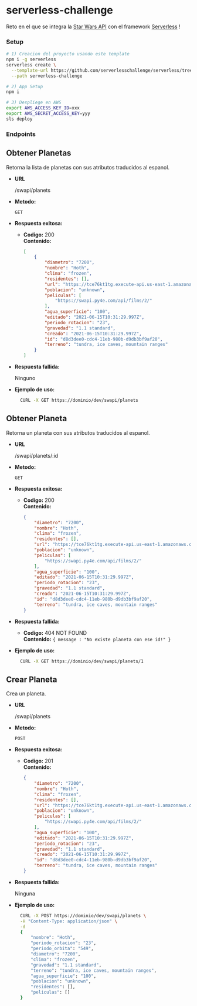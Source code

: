 # serverless-challenge

Reto en el que se integra la [Star Wars API](https://swapi.py4e.com/) con el framework [Serverless](https://serverless.com/) !

### Setup

```bash
# 1) Creacion del proyecto usando este template
npm i -g serverless
serverless create \
  --template-url https://github.com/serverlesschallenge/serverless/tree/main \
  --path serverless-challenge

# 2) App Setup
npm i

# 3) Despliege en AWS
export AWS_ACCESS_KEY_ID=xxx
export AWS_SECRET_ACCESS_KEY=yyy
sls deploy

```
### Endpoints
**Obtener Planetas**
----
  Retorna la lista de planetas con sus atributos traducidos al espanol.

* **URL**

  /swapi/planets

* **Metodo:**

  `GET`

* **Respuesta exitosa:**

  * **Codigo:** 200 <br />
    **Contenido:**
    ```json
    [
        {
            "diametro": "7200",
            "nombre": "Hoth",
            "clima": "frozen",
            "residentes": [],
            "url": "https://tce76kt1tg.execute-api.us-east-1.amazonaws.com/dev/swapi/planets/d8d3dee0-cdc4-11eb-980b-d9db3bf9af20",
            "poblacion": "unknown",
            "peliculas": [
                "https://swapi.py4e.com/api/films/2/"
            ],
            "agua_superficie": "100",
            "editado": "2021-06-15T10:31:29.997Z",
            "periodo_rotacion": "23",
            "gravedad": "1.1 standard",
            "creado": "2021-06-15T10:31:29.997Z",
            "id": "d8d3dee0-cdc4-11eb-980b-d9db3bf9af20",
            "terreno": "tundra, ice caves, mountain ranges"
        }
    ]
    ```
 
* **Respuesta fallida:**

  Ninguno

* **Ejemplo de uso:**

  ```bash
    CURL -X GET https://dominio/dev/swapi/planets
  ```
**Obtener Planeta**
----
  Retorna un planeta con sus atributos traducidos al espanol.

* **URL**

  /swapi/planets/:id

* **Metodo:**

  `GET`

* **Respuesta exitosa:**

  * **Codigo:** 200 <br />
    **Contenido:** 
    ```json
    {
        "diametro": "7200",
        "nombre": "Hoth",
        "clima": "frozen",
        "residentes": [],
        "url": "https://tce76kt1tg.execute-api.us-east-1.amazonaws.com/dev/swapi/planets/d8d3dee0-cdc4-11eb-980b-d9db3bf9af20",
        "poblacion": "unknown",
        "peliculas": [
            "https://swapi.py4e.com/api/films/2/"
        ],
        "agua_superficie": "100",
        "editado": "2021-06-15T10:31:29.997Z",
        "periodo_rotacion": "23",
        "gravedad": "1.1 standard",
        "creado": "2021-06-15T10:31:29.997Z",
        "id": "d8d3dee0-cdc4-11eb-980b-d9db3bf9af20",
        "terreno": "tundra, ice caves, mountain ranges"
    }
    ```
 
* **Respuesta fallida:**

  * **Codigo:** 404 NOT FOUND <br />
    **Contenido:** `{ message : "No existe planeta con ese id!" }`

* **Ejemplo de uso:**

  ```bash
    CURL -X GET https://dominio/dev/swapi/planets/1
  ```
**Crear Planeta**
----
  Crea un planeta.

* **URL**

  /swapi/planets

* **Metodo:**

  `POST`

* **Respuesta exitosa:**

  * **Codigo:** 201 <br />
    **Contenido:** 
    ```json
    {
        "diametro": "7200",
        "nombre": "Hoth",
        "clima": "frozen",
        "residentes": [],
        "url": "https://tce76kt1tg.execute-api.us-east-1.amazonaws.com/dev/swapi/planets/d8d3dee0-cdc4-11eb-980b-d9db3bf9af20",
        "poblacion": "unknown",
        "peliculas": [
            "https://swapi.py4e.com/api/films/2/"
        ],
        "agua_superficie": "100",
        "editado": "2021-06-15T10:31:29.997Z",
        "periodo_rotacion": "23",
        "gravedad": "1.1 standard",
        "creado": "2021-06-15T10:31:29.997Z",
        "id": "d8d3dee0-cdc4-11eb-980b-d9db3bf9af20",
        "terreno": "tundra, ice caves, mountain ranges"
    }
    ```
 
* **Respuesta fallida:**

  Ninguna

* **Ejemplo de uso:**

  ```bash
    CURL -X POST https://dominio/dev/swapi/planets \
    -H "Content-Type: application/json" \
    -d
    {
        "nombre": "Hoth",
        "periodo_rotacion": "23",
        "periodo_orbita": "549",
        "diametro": "7200",
        "clima": "frozen",
        "gravedad": "1.1 standard",
        "terreno": "tundra, ice caves, mountain ranges",
        "agua_superficie": "100",
        "poblacion": "unknown",
        "residentes": [],
        "peliculas": []
    }
  ```